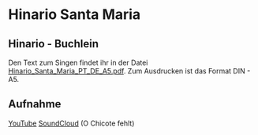 # Hinario Santa Maria

## Hinario - Buchlein
Den Text zum Singen findet ihr in der Datei [Hinario_Santa_Maria_PT_DE_A5.pdf](https://github.com/Ceu-Da-Luz-De-Jesus/hinarien/raw/main/Santa_Maria/Hinario_Santa_Maria_PT_DE_A5.pdf). Zum Ausdrucken ist das Format DIN - A5. 


## Aufnahme
[YouTube](https://youtu.be/Sbs-h-13c4o?si=SrWbAnqppgKkpTlN)
[SoundCloud](https://soundcloud.com/evx-1/sets/hinario-de-santa-maria) (O Chicote fehlt)